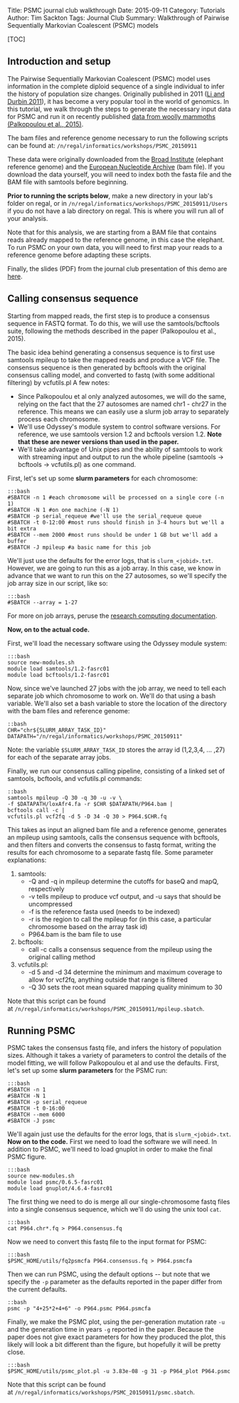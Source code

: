 Title: PSMC journal club walkthrough
Date: 2015-09-11
Category: Tutorials
Author: Tim Sackton
Tags: Journal Club
Summary: Walkthrough of Pairwise Sequentially Markovian Coalescent (PSMC) models

[TOC]

## Introduction and setup

The Pairwise Sequentially Markovian Coalescent (PSMC) model uses information in the complete diploid sequence of a single individual to infer the history of population size changes. Originally published in 2011 ([Li and Durbin 2011](http://www.nature.com/nature/journal/v475/n7357/full/nature10231.html)), it has become a very popular tool in the world of genomics. In this tutorial, we walk through the steps to generate the necessary input data for PSMC and run it on recently published [data from woolly mammoths (Palkopoulou et al., 2015)](http://www.sciencedirect.com/science/article/pii/S0960982215004200). 


The bam files and reference genome necessary to run the following scripts can be found at: `/n/regal/informatics/workshops/PSMC_20150911` 


These data were originally downloaded from the [Broad Institute](ftp://ftp.broadinstitute.org/distribution/assemblies/mammals/elephant/loxAfr4/) (elephant reference genome) and the [European Nucleotide Archive](http://www.ebi.ac.uk/ena/data/view/ERX935618) (bam file). If you download the data yourself, you will need to index both the fasta file and the BAM file with samtools before beginning.
 

**Prior to running the scripts below**, make a new directory in your lab's folder on regal, or in `/n/regal/informatics/workshops/PSMC_20150911/Users` if you do not have a lab directory on regal. This is where you will run all of your analysis. 

Note that for this analysis, we are starting from a BAM file that contains reads already mapped to the reference genome, in this case the elephant. To run PSMC on your own data, you will need to first map your reads to a reference genome before adapting these scripts. 


Finally, the slides (PDF) from the journal club presentation of this demo are [here](http://informatics.fas.harvard.edu/wp-content/uploads/2015/09/PSMC_demo_notes.pdf).

## Calling consensus sequence

Starting from mapped reads, the first step is to produce a consensus sequence in FASTQ format. To do this, we will use the samtools/bcftools suite, following the methods described in the paper (Palkopoulou et al., 2015). 

The basic idea behind generating a consensus sequence is to first use samtools mpileup to take the mapped reads and produce a VCF file. The consensus sequence is then generated by bcftools with the original consensus calling model, and converted to fastq (with some additional filtering) by vcfutils.pl A few notes:

*   Since Palkopoulou et al only analyzed autosomes, we will do the same, relying on the fact that the 27 autosomes are named chr1 - chr27 in the reference. This means we can easily use a slurm job array to separately process each chromosome.
*   We'll use Odyssey's module system to control software versions. For reference, we use samtools version 1.2 and bcftools version 1.2\. **Note that these are newer versions than used in the paper.**
*   We'll take advantage of Unix pipes and the ability of samtools to work with streaming input and output to run the whole pipeline (samtools -> bcftools -> vcfutils.pl) as one command.

First, let's set up some **slurm parameters** for each chromosome:

    :::bash
    #SBATCH -n 1 #each chromosome will be processed on a single core (-n 1)  
    #SBATCH -N 1 #on one machine (-N 1)  
    #SBATCH -p serial_requeue #we'll use the serial_requeue queue 
    #SBATCH -t 0-12:00 #most runs should finish in 3-4 hours but we'll a bit extra
    #SBATCH --mem 2000 #most runs should be under 1 GB but we'll add a buffer
    #SBATCH -J mpileup #a basic name for this job  

We'll just use the defaults for the error logs, that is `slurm_<jobid>.txt`. However, we are going to run this as a job array. In this case, we know in advance that we want to run this on the 27 autosomes, so we'll specify the job array size in our script, like so:

    :::bash
    #SBATCH --array = 1-27

For more on job arrays, peruse the [research computing documentation](https://rc.fas.harvard.edu/resources/documentation/submitting-large-numbers-of-jobs-to-odyssey/#Using_job_arrays). 

**Now, on to the actual code.** 


First, we'll load the necessary software using the Odyssey module system:

    :::bash
    source new-modules.sh  
    module load samtools/1.2-fasrc01  
    module load bcftools/1.2-fasrc01  

Now, since we've launched 27 jobs with the job array, we need to tell each separate job which chromosome to work on. We'll do that using a bash variable. We'll also set a bash variable to store the location of the directory with the bam files and reference genome:

    ::bash
    CHR="chr${SLURM_ARRAY_TASK_ID}"  
    DATAPATH="/n/regal/informatics/workshops/PSMC_20150911"  

Note: the variable `$SLURM_ARRAY_TASK_ID` stores the array id (1,2,3,4, ... ,27) for each of the separate array jobs. 

Finally, we run our consensus calling pipeline, consisting of a linked set of samtools, bcftools, and vcfutils.pl commands:

    ::bash
    samtools mpileup -Q 30 -q 30 -u -v \
    -f $DATAPATH/loxAfr4.fa -r $CHR $DATAPATH/P964.bam |  
    bcftools call -c |  
    vcfutils.pl vcf2fq -d 5 -D 34 -Q 30 > P964.$CHR.fq

This takes as input an aligned bam file and a reference genome, generates an mpileup using samtools, calls the consensus sequence with bcftools, and then filters and converts the consensus to fastq format, writing the results for each chromosome to a separate fastq file. Some parameter explanations:

1.  samtools:
    *   -Q and -q in mpileup determine the cutoffs for baseQ and mapQ, respectively
    *   -v tells mpileup to produce vcf output, and -u says that should be uncompressed
    *   -f is the reference fasta used (needs to be indexed)
    *   -r is the region to call the mpileup for (in this case, a particular chromosome based on the array task id)
    *   P964.bam is the bam file to use
1.  bcftools:
    *   call -c calls a consensus sequence from the mpileup using the original calling method
1.  vcfutils.pl:
    *   -d 5 and -d 34 determine the minimum and maximum coverage to allow for vcf2fq, anything outside that range is filtered
    *   -Q 30 sets the root mean squared mapping quality minimum to 30

Note that this script can be found at `/n/regal/informatics/workshops/PSMC_20150911/mpileup.sbatch`.

## Running PSMC

PSMC takes the consensus fastq file, and infers the history of population sizes. Although it takes a variety of parameters to control the details of the model fitting, we will follow Palkopoulou et al and use the defaults. First, let's set up some **slurm parameters** for the PSMC run:

    :::bash
    #SBATCH -n 1 
    #SBATCH -N 1 
    #SBATCH -p serial_requeue 
    #SBATCH -t 0-16:00   
    #SBATCH --mem 6000 
    #SBATCH -J psmc 

We'll again just use the defaults for the error logs, that is `slurm_<jobid>.txt`. **Now on to the code.** First we need to load the software we will need. In addition to PSMC, we'll need to load gnuplot in order to make the final PSMC figure.

    :::bash
    source new-modules.sh
    module load psmc/0.6.5-fasrc01
    module load gnuplot/4.6.4-fasrc01

The first thing we need to do is merge all our single-chromosome fastq files into a single consensus sequence, which we'll do using the unix tool `cat`.

    :::bash
    cat P964.chr*.fq > P964.consensus.fq

Now we need to convert this fastq file to the input format for PSMC:

    :::bash
    $PSMC_HOME/utils/fq2psmcfa P964.consensus.fq > P964.psmcfa

Then we can run PSMC, using the default options -- but note that we specify the `-p` parameter as the defaults reported in the paper differ from the current defaults.

    ::bash
    psmc -p "4+25*2+4+6" -o P964.psmc P964.psmcfa

Finally, we make the PSMC plot, using the per-generation mutation rate `-u` and the generation time in years `-g` reported in the paper. Because the paper does not give exact parameters for how they produced the plot, this likely will look a bit different than the figure, but hopefully it will be pretty close.

    :::bash
    $PSMC_HOME/utils/psmc_plot.pl -u 3.83e-08 -g 31 -p P964_plot P964.psmc

Note that this script can be found at `/n/regal/informatics/workshops/PSMC_20150911/psmc.sbatch`.
